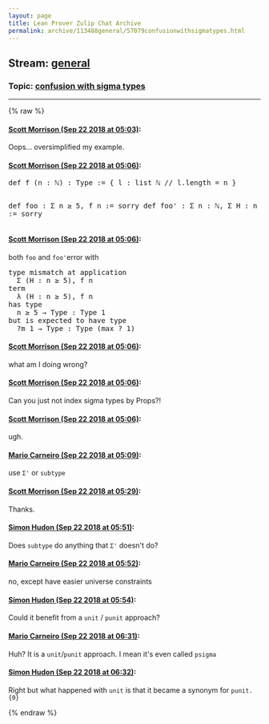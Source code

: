 ```yaml
---
layout: page
title: Lean Prover Zulip Chat Archive 
permalink: archive/113488general/57079confusionwithsigmatypes.html
---
```


## Stream: [general](index.html)
### Topic: [confusion with sigma types](57079confusionwithsigmatypes.html)

---


{% raw %}
#### [ Scott Morrison (Sep 22 2018 at 05:03)](https://leanprover.zulipchat.com/#narrow/stream/113488-general/topic/confusion%20with%20sigma%20types/near/134419058):
<p>Oops... oversimplified my example.</p>

#### [ Scott Morrison (Sep 22 2018 at 05:06)](https://leanprover.zulipchat.com/#narrow/stream/113488-general/topic/confusion%20with%20sigma%20types/near/134419121):
<div class="codehilite"><pre><span></span>def f (n : ℕ) : Type := { l : list ℕ // l.length = n }

def foo : Σ n ≥ 5, f n := sorry
def foo&#39; : Σ n : ℕ, Σ H : n ≥ 5, f n := sorry
</pre></div>

#### [ Scott Morrison (Sep 22 2018 at 05:06)](https://leanprover.zulipchat.com/#narrow/stream/113488-general/topic/confusion%20with%20sigma%20types/near/134419163):
<p>both <code>foo</code> and <code>foo'</code>error with </p>
<div class="codehilite"><pre><span></span>type mismatch at application
  Σ (H : n ≥ 5), f n
term
  λ (H : n ≥ 5), f n
has type
  n ≥ 5 → Type : Type 1
but is expected to have type
  ?m_1 → Type : Type (max ? 1)
</pre></div>

#### [ Scott Morrison (Sep 22 2018 at 05:06)](https://leanprover.zulipchat.com/#narrow/stream/113488-general/topic/confusion%20with%20sigma%20types/near/134419164):
<p>what am I doing wrong?</p>

#### [ Scott Morrison (Sep 22 2018 at 05:06)](https://leanprover.zulipchat.com/#narrow/stream/113488-general/topic/confusion%20with%20sigma%20types/near/134419170):
<p>Can you just not index sigma types by Props?!</p>

#### [ Scott Morrison (Sep 22 2018 at 05:06)](https://leanprover.zulipchat.com/#narrow/stream/113488-general/topic/confusion%20with%20sigma%20types/near/134419171):
<p>ugh.</p>

#### [ Mario Carneiro (Sep 22 2018 at 05:09)](https://leanprover.zulipchat.com/#narrow/stream/113488-general/topic/confusion%20with%20sigma%20types/near/134419236):
<p>use <code>Σ'</code> or <code>subtype</code></p>

#### [ Scott Morrison (Sep 22 2018 at 05:29)](https://leanprover.zulipchat.com/#narrow/stream/113488-general/topic/confusion%20with%20sigma%20types/near/134419775):
<p>Thanks.</p>

#### [ Simon Hudon (Sep 22 2018 at 05:51)](https://leanprover.zulipchat.com/#narrow/stream/113488-general/topic/confusion%20with%20sigma%20types/near/134420363):
<p>Does <code>subtype</code> do anything that <code>Σ'</code> doesn't do?</p>

#### [ Mario Carneiro (Sep 22 2018 at 05:52)](https://leanprover.zulipchat.com/#narrow/stream/113488-general/topic/confusion%20with%20sigma%20types/near/134420404):
<p>no, except have easier universe constraints</p>

#### [ Simon Hudon (Sep 22 2018 at 05:54)](https://leanprover.zulipchat.com/#narrow/stream/113488-general/topic/confusion%20with%20sigma%20types/near/134420439):
<p>Could it benefit from a <code>unit</code> / <code>punit</code> approach?</p>

#### [ Mario Carneiro (Sep 22 2018 at 06:31)](https://leanprover.zulipchat.com/#narrow/stream/113488-general/topic/confusion%20with%20sigma%20types/near/134421471):
<p>Huh? It is a <code>unit</code>/<code>punit</code> approach. I mean it's even called <code>psigma</code></p>

#### [ Simon Hudon (Sep 22 2018 at 06:32)](https://leanprover.zulipchat.com/#narrow/stream/113488-general/topic/confusion%20with%20sigma%20types/near/134421513):
<p>Right but what happened with <code>unit</code> is that it became a synonym for <code>punit.{0}</code></p>


{% endraw %}
